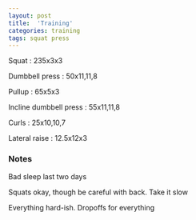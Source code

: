 ```yaml
---
layout: post
title:  'Training'
categories: training
tags: squat press
---
```


Squat : 235x3x3

Dumbbell press  : 50x11,11,8

Pullup  : 65x5x3

Incline dumbbell press : 55x11,11,8

Curls : 25x10,10,7

Lateral raise : 12.5x12x3

### Notes

Bad sleep last two days

Squats okay, though be careful with back. Take it slow

Everything hard-ish. Dropoffs for everything
